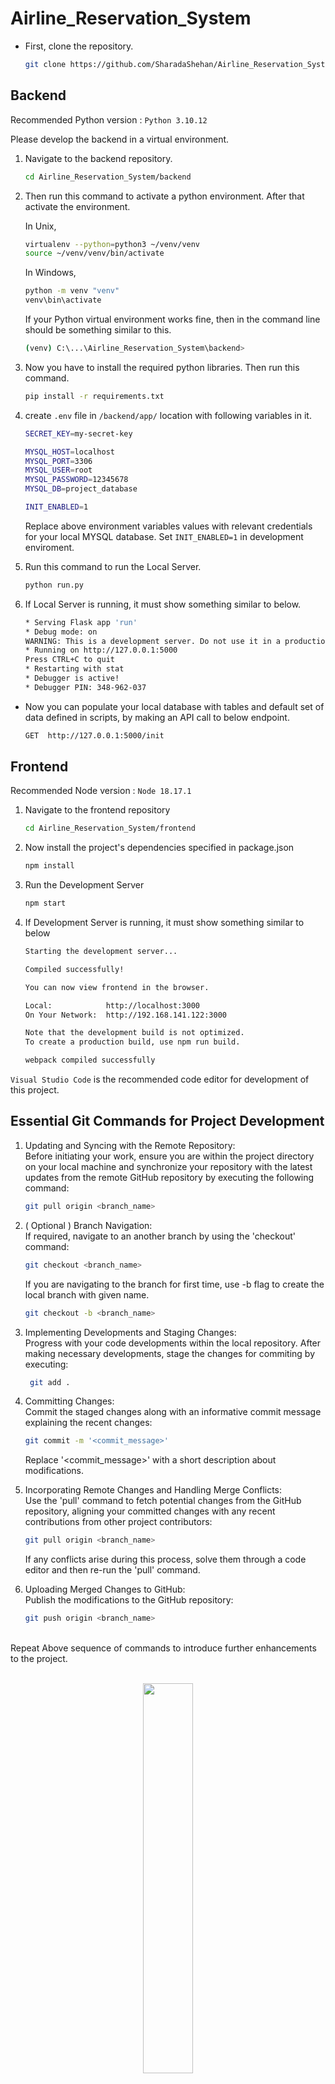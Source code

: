 # Airline_Reservation_System

* First, clone the repository. 
    
    ```bash
    git clone https://github.com/SharadaShehan/Airline_Reservation_System.git
    ```

## Backend
Recommended Python version : `Python 3.10.12`
  
Please develop the backend in a virtual environment.

1) Navigate to the backend repository.

    ```bash
    cd Airline_Reservation_System/backend
    ```

2) Then run this command to activate a python environment. After that activate the environment.

    In Unix,
    ```bash
    virtualenv --python=python3 ~/venv/venv
    source ~/venv/venv/bin/activate
    ```

    In Windows,
    ```bash
    python -m venv "venv"
    venv\bin\activate
    ```

    If your Python virtual environment works fine, then in the command line should be something similar to this.
    
    ```bash
    (venv) C:\...\Airline_Reservation_System\backend>
    ```

3) Now you have to install the required python libraries. Then run this command.

    ```bash
    pip install -r requirements.txt
    ```
4) create `.env` file in `/backend/app/` location with following variables in it.

    ```bash
    SECRET_KEY=my-secret-key

    MYSQL_HOST=localhost
    MYSQL_PORT=3306
    MYSQL_USER=root
    MYSQL_PASSWORD=12345678
    MYSQL_DB=project_database

    INIT_ENABLED=1
    ```
    Replace above environment variables values with relevant credentials for your local MYSQL database. Set `INIT_ENABLED=1` in development enviroment.

5) Run this command to run the Local Server.

    ```bash
    python run.py
    ```

6) If Local Server is running, it must show something similar to below.

    ```bash
    * Serving Flask app 'run'
    * Debug mode: on
    WARNING: This is a development server. Do not use it in a production deployment. Use a production WSGI server instead.
    * Running on http://127.0.0.1:5000
    Press CTRL+C to quit
    * Restarting with stat
    * Debugger is active!
    * Debugger PIN: 348-962-037
    ```
* Now you can populate your local database with tables and default set of data defined in scripts, by making an API call to below endpoint.

    ```bash
    GET  http://127.0.0.1:5000/init
    ```

## Frontend
Recommended Node version : `Node 18.17.1`

1) Navigate to the frontend repository

    ```bash
    cd Airline_Reservation_System/frontend
    ```

2) Now install the project's dependencies specified in package.json

    ```bash
    npm install
    ```

3) Run the Development Server

    ```bash
    npm start
    ```

4) If Development Server is running, it must show something similar to below

    ```bash
    Starting the development server...

    Compiled successfully!

    You can now view frontend in the browser.

    Local:            http://localhost:3000
    On Your Network:  http://192.168.141.122:3000

    Note that the development build is not optimized.
    To create a production build, use npm run build.

    webpack compiled successfully
    ```

`Visual Studio Code` is the recommended code editor for development of this project.


## Essential Git Commands for Project Development

1) Updating and Syncing with the Remote Repository:<br>
   Before initiating your work, ensure you are within the project directory on your local machine and synchronize your repository with the latest updates from the remote GitHub repository by executing the following command:

    ```bash
    git pull origin <branch_name>
    ```


2) ( Optional ) Branch Navigation:<br>
   If required, navigate to an another branch by using the 'checkout' command:

    ```bash
    git checkout <branch_name>
    ```
    If you are navigating to the branch for first time, use -b flag to create the local branch with given name.
    ```bash
    git checkout -b <branch_name>
    ```

3) Implementing Developments and Staging Changes:<br>
   Progress with your code developments within the local repository. After making necessary developments, stage the changes for commiting by executing:
   
   ```bash
    git add .
    ```

4) Committing Changes:<br>
   Commit the staged changes along with an informative commit message explaining the recent changes:
   
   ```bash
   git commit -m '<commit_message>'
   ```

   Replace '<commit_message>' with a short description about modifications.

5) Incorporating Remote Changes and Handling Merge Conflicts:<br>
   Use the 'pull' command to fetch potential changes from the GitHub repository, aligning your committed changes with any recent contributions from other project contributors:
   
   ```bash
   git pull origin <branch_name>
   ```

   If any conflicts arise during this process, solve them through a code editor and then re-run the 'pull' command.

6) Uploading Merged Changes to GitHub:<br>
   Publish the modifications to the GitHub repository:
   
   ```bash
   git push origin <branch_name>
   ```

<br>
Repeat Above sequence of commands to introduce further enhancements to the project.

<p align="center">
    <br>
<img src="https://github.com/SharadaShehan/Airline_Reservation_System/blob/c0242b679cd7a9f53cf57ac91fca9ad5acda57a2/git_workflow.png"  width="40%">
</p>


